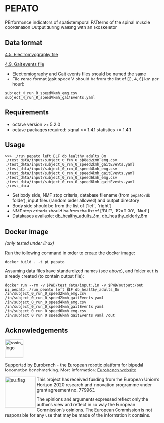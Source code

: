 # PEPATO

PErformance indicators of spatiotemporal PATterns of the spinal muscle coordination Output during walking with an exoskeleton

## Data format

[4.5. Electromyography file](https://github.com/aremazeilles/eurobench_documentation/blob/master/data_format.adoc#electromyography-file)

[4.9. Gait events file](https://github.com/aremazeilles/eurobench_documentation/blob/master/data_format.adoc#gait-events-file)

- Electromiography and Gait events files should be named the same
- File name format (gait speed V should be from the list of [2, 4, 6] km per hour):

```
subject_N_run_R_speedVkmh_emg.csv
subject_N_run_R_speedVkmh_gaitEvents.yaml
```
## Requirements

- octave version >= 5.2.0
- octave packages required: signal >= 1.4.1 statistics >= 1.4.1

## Usage
```
>>> ./run_pepato left BLF db_healthy_adults_8m ./test_data/input/subject_0_run_0_speed2kmh_emg.csv ./test_data/input/subject_0_run_0_speed2kmh_gaitEvents.yaml ./test_data/input/subject_0_run_0_speed4kmh_emg.csv ./test_data/input/subject_0_run_0_speed4kmh_gaitEvents.yaml ./test_data/input/subject_0_run_0_speed6kmh_emg.csv ./test_data/input/subject_0_run_0_speed6kmh_gaitEvents.yaml ./test_data
``` 
- Set body side, NMF stop criteria, database filename (from `pepato/db` folder), input files (random order allowed) and output directory
- Body side should be from the list of ['left', 'right']
- NMF stop criteria should be from the list of ['BLF', 'R2=0.90', 'N=4']
- Databases available: db_healthy_adults_8m, db_healthy_elderly_8m

## Docker image 

_(only tested under linux)_

Run the following command in order to create the docker image:

```console
docker build . -t pi_pepato
```

Assuming data files have standardized names (see above), and folder `out` is already created (to contain output file):

```shell
docker run --rm -v $PWD/test_data/input:/in -v $PWD/output:/out pi_pepato ./run_pepato left BLF db_healthy_adults_8m /in/subject_0_run_0_speed2kmh_emg.csv /in/subject_0_run_0_speed2kmh_gaitEvents.yaml /in/subject_0_run_0_speed4kmh_emg.csv /in/subject_0_run_0_speed4kmh_gaitEvents.yaml /in/subject_0_run_0_speed6kmh_emg.csv /in/subject_0_run_0_speed6kmh_gaitEvents.yaml /out
```

## Acknowledgements

<a href="http://eurobench2020.eu">
  <img src="http://eurobench2020.eu/wp-content/uploads/2018/06/cropped-logoweb.png"
       alt="rosin_logo" height="60" >
</a>

Supported by Eurobench - the European robotic platform for bipedal locomotion benchmarking.
More information: [Eurobench website][eurobench_website]

<img src="http://eurobench2020.eu/wp-content/uploads/2018/02/euflag.png"
     alt="eu_flag" width="100" align="left" >

This project has received funding from the European Union’s Horizon 2020
research and innovation programme under grant agreement no. 779963.

The opinions and arguments expressed reflect only the author‘s view and
reflect in no way the European Commission‘s opinions.
The European Commission is not responsible for any use that may be made
of the information it contains.

[eurobench_logo]: http://eurobench2020.eu/wp-content/uploads/2018/06/cropped-logoweb.png
[eurobench_website]: http://eurobench2020.eu "Go to website"
